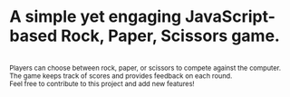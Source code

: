 # A simple yet engaging JavaScript-based Rock, Paper, Scissors game. 
<small>
<br>Players can choose between rock, paper, or scissors to compete against the computer. 
<br>The game keeps track of scores and provides feedback on each round. 
<br>Feel free to contribute to this project and add new features!
</small>
